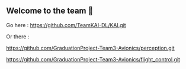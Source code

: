 ## Welcome to the team 🙌

Go here : https://github.com/TeamKAI-DL/KAI.git


Or there : 

https://github.com/GraduationProject-Team3-Avionics/perception.git

https://github.com/GraduationProject-Team3-Avionics/flight_control.git
